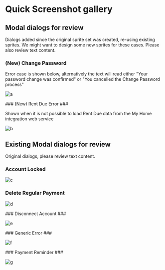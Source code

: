 # Quick Screenshot gallery #

## Modal dialogs for review ##

Dialogs added since the original sprite set was created, re-using existing sprites. We might want to design some new sprites for these cases. Please also review text content.

### (New) Change Password ###

Error case is shown below, alternatively the text will read either "Your password change was confirmed" or "You cancelled the Change Password process"

![a](https://nickplennox.github.io/assets/modals/286px/change-password.jpg)

### (New) Rent Due Error ###

Shown when it is not possible to load Rent Due data from the My Home integration web service

![b](https://nickplennox.github.io/assets/modals/286px/api-down-2.jpg)

## Existing Modal dialogs for review ##

Original dialogs, please review text content.

### Account Locked ###

![c](https://nickplennox.github.io/assets/modals/286px/account-locked-2.jpg)

### Delete Regular Payment ###

![d](https://nickplennox.github.io/assets/modals/286px/delete-regular-payment.jpg)

### Disconnect Account ###

![e](https://nickplennox.github.io/assets/modals/286px/disconnect-2.jpg)

### Generic Error ###

![f](https://nickplennox.github.io/assets/modals/286px/generic-error.jpg)

### Payment Reminder ###

![g](https://nickplennox.github.io/assets/modals/286px/payment-reminder.jpg)
